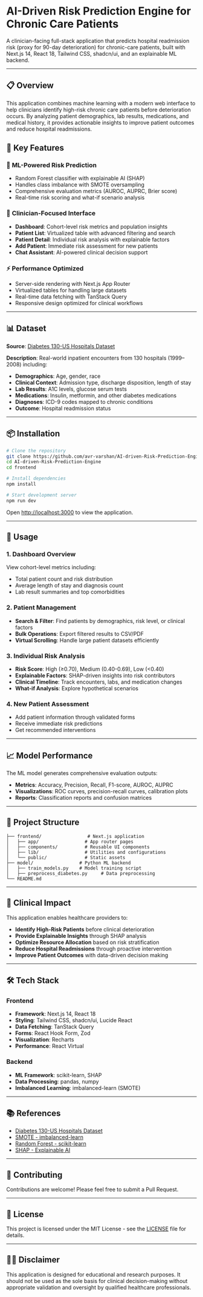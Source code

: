 # AI-Driven Risk Prediction Engine for Chronic Care Patients

A clinician-facing full-stack application that predicts hospital readmission risk (proxy for 90-day deterioration) for chronic-care patients, built with Next.js 14, React 18, Tailwind CSS, shadcn/ui, and an explainable ML backend.


---

## 📋 Overview

This application combines machine learning with a modern web interface to help clinicians identify high-risk chronic care patients before deterioration occurs. By analyzing patient demographics, lab results, medications, and medical history, it provides actionable insights to improve patient outcomes and reduce hospital readmissions.

## 🎯 Key Features

### 🔬 **ML-Powered Risk Prediction**
- Random Forest classifier with explainable AI (SHAP)
- Handles class imbalance with SMOTE oversampling
- Comprehensive evaluation metrics (AUROC, AUPRC, Brier score)
- Real-time risk scoring and what-if scenario analysis

### 🏥 **Clinician-Focused Interface**
- **Dashboard**: Cohort-level risk metrics and population insights
- **Patient List**: Virtualized table with advanced filtering and search
- **Patient Detail**: Individual risk analysis with explainable factors
- **Add Patient**: Immediate risk assessment for new patients
- **Chat Assistant**: AI-powered clinical decision support

### ⚡ **Performance Optimized**
- Server-side rendering with Next.js App Router
- Virtualized tables for handling large datasets
- Real-time data fetching with TanStack Query
- Responsive design optimized for clinical workflows

---

## 📊 Dataset

**Source**: [Diabetes 130-US Hospitals Dataset](https://www.kaggle.com/datasets/brandao/diabetes?resource=download)

**Description**: Real-world inpatient encounters from 130 hospitals (1999–2008) including:
- **Demographics**: Age, gender, race
- **Clinical Context**: Admission type, discharge disposition, length of stay
- **Lab Results**: A1C levels, glucose serum tests
- **Medications**: Insulin, metformin, and other diabetes medications
- **Diagnoses**: ICD-9 codes mapped to chronic conditions
- **Outcome**: Hospital readmission status


---


## 📦 Installation

```bash
# Clone the repository
git clone https://github.com/avr-varshan/AI-driven-Risk-Prediction-Engine.git
cd AI-driven-Risk-Prediction-Engine
cd frontend

# Install dependencies
npm install

# Start development server
npm run dev
```

Open [http://localhost:3000](http://localhost:3000) to view the application.

---

## 🚀 Usage

### 1. **Dashboard Overview**
View cohort-level metrics including:
- Total patient count and risk distribution
- Average length of stay and diagnosis count
- Lab result summaries and top comorbidities

### 2. **Patient Management**
- **Search & Filter**: Find patients by demographics, risk level, or clinical factors
- **Bulk Operations**: Export filtered results to CSV/PDF
- **Virtual Scrolling**: Handle large patient datasets efficiently

### 3. **Individual Risk Analysis**
- **Risk Score**: High (≥0.70), Medium (0.40-0.69), Low (<0.40)
- **Explainable Factors**: SHAP-driven insights into risk contributors
- **Clinical Timeline**: Track encounters, labs, and medication changes
- **What-if Analysis**: Explore hypothetical scenarios

### 4. **New Patient Assessment**
- Add patient information through validated forms
- Receive immediate risk predictions
- Get recommended interventions

---


## 📈 Model Performance

The ML model generates comprehensive evaluation outputs:

- **Metrics**: Accuracy, Precision, Recall, F1-score, AUROC, AUPRC
- **Visualizations**: ROC curves, precision-recall curves, calibration plots
- **Reports**: Classification reports and confusion matrices

---


## 📁 Project Structure

```
├── frontend/                 # Next.js application
│   ├── app/                 # App router pages
│   ├── components/          # Reusable UI components
│   ├── lib/                 # Utilities and configurations
│   └── public/              # Static assets
├── model/                 # Python ML backend
│   ├── train_models.py    # Model training script
│   ├── preprocess_diabetes.py     # Data preprocessing
└── README.md
```

---

## 🔬 Clinical Impact

This application enables healthcare providers to:

- **Identify High-Risk Patients** before clinical deterioration
- **Provide Explainable Insights** through SHAP analysis
- **Optimize Resource Allocation** based on risk stratification
- **Reduce Hospital Readmissions** through proactive intervention
- **Improve Patient Outcomes** with data-driven decision making

---

## 🛠️ Tech Stack

### Frontend
- **Framework**: Next.js 14, React 18
- **Styling**: Tailwind CSS, shadcn/ui, Lucide React
- **Data Fetching**: TanStack Query
- **Forms**: React Hook Form, Zod
- **Visualization**: Recharts
- **Performance**: React Virtual

### Backend
- **ML Framework**: scikit-learn, SHAP
- **Data Processing**: pandas, numpy
- **Imbalanced Learning**: imbalanced-learn (SMOTE)

---

## 📚 References

- [Diabetes 130-US Hospitals Dataset](https://www.kaggle.com/datasets/brandao/diabetes)
- [SMOTE - imbalanced-learn](https://imbalanced-learn.org/stable/references/generated/imblearn.over_sampling.SMOTE.html)
- [Random Forest - scikit-learn](https://scikit-learn.org/stable/modules/generated/sklearn.ensemble.RandomForestClassifier.html)
- [SHAP - Explainable AI](https://shap.readthedocs.io/en/latest/)

---

## 🤝 Contributing

Contributions are welcome! Please feel free to submit a Pull Request.

---

## 📄 License

This project is licensed under the MIT License - see the [LICENSE](LICENSE) file for details.

---

## 👨‍⚕️ Disclaimer

This application is designed for educational and research purposes. It should not be used as the sole basis for clinical decision-making without appropriate validation and oversight by qualified healthcare professionals.

